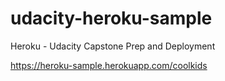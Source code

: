 # udacity-heroku-sample
Heroku - Udacity Capstone Prep and Deployment

https://heroku-sample.herokuapp.com/coolkids
